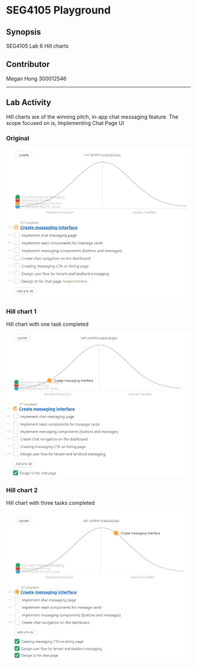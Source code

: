 # SEG4105 Playground

## Synopsis

SEG4105 Lab 6 Hill charts

## Contributor

Megan Hong 300012546

---

## Lab Activity

Hill charts are of the winning pitch, in-app chat messaging feature.
The scope focused on is, Implementing Chat Page UI

### Original

![Alt text](img/hillchart-1.jpg "Original Hillchart")

### Hill chart 1

Hill chart with one task completed

![Alt text](img/hillchart-2.jpg "Hillchart 1")

### Hill chart 2

Hill chart with three tasks completed

![Alt text](img/hillchart-3.jpg "Hillchart 2")
